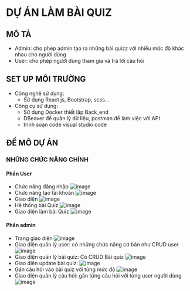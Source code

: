 # DỰ ÁN LÀM BÀI QUIZ
## MÔ TẢ
- Admin: cho phép admin tạo ra những bài quizz với nhiều mức độ khác nhau cho người dùng
- User: cho phép người dùng tham gia và trả lời câu hỏi
## SET UP MÔI TRƯỜNG
- Công nghệ sử dụng:
  - Sử dụng React js, Bootstrap, scss...
- Công cụ sử dụng:
  - Sử dụng Docker thiết lập Back_end
  - DBeaver để quản lý dữ liệu, postman để làm việc với API
  - trình soạn code visual studio code
## ĐỀ MÔ DỰ ÁN
### NHỮNG CHỨC NĂNG CHÍNH
#### Phần User
- Chức năng đăng nhập
  ![image](https://github.com/duyctk42/Du_An_Ca_Nhan/assets/62608235/9c6f868d-6632-479c-bc69-8d4461dcb391)
- Chức năng tạo tài khoản
  ![image](https://github.com/duyctk42/Du_An_Ca_Nhan/assets/62608235/44c52d7c-e2d1-46c1-88ea-cf92bc24e2b4)
- Giao diện
  ![image](https://github.com/duyctk42/Du_An_Ca_Nhan/assets/62608235/09a7266b-5f64-43e5-87ad-0f3853179576)
- Hệ thống bài Quiz
  ![image](https://github.com/duyctk42/Du_An_Ca_Nhan/assets/62608235/db4846a2-2c5d-476d-88c3-44cf960f9cd9)
- Giao diện làm bài Quiz
  ![image](https://github.com/duyctk42/Du_An_Ca_Nhan/assets/62608235/6dc48630-74a2-4307-9855-aac54ddf5eed)
#### Phần admin
- Trang giao diện
  ![image](https://github.com/duyctk42/Du_An_Ca_Nhan/assets/62608235/7991eedb-f6f8-490d-8304-44b4b045e397)
- Giao diện quản lý user: có những chức năng cơ bản như CRUD user
  ![image](https://github.com/duyctk42/Du_An_Ca_Nhan/assets/62608235/6f0f19bf-7780-43c8-ba6a-2c10ab425c07)
- Giao diện quản lý bài quiz: Có CRUD Bài quiz
  ![image](https://github.com/duyctk42/Du_An_Ca_Nhan/assets/62608235/23319c98-a7c6-47d4-b8a1-66dcf9b7ef18)
- Giao diện update bài quiz:
  ![image](https://github.com/duyctk42/Du_An_Ca_Nhan/assets/62608235/3d1d2f2c-98a3-4d0f-bfee-b9993c935d5f)
- Gán câu hỏi vào bài quiz với từng mức độ
  ![image](https://github.com/duyctk42/Du_An_Ca_Nhan/assets/62608235/8545933d-0683-4e6a-bb79-eddb915bdeb8)
- Giao diện quản lý câu hỏi: gán từng câu hỏi với từng user người dùng
  ![image](https://github.com/duyctk42/Du_An_Ca_Nhan/assets/62608235/54442806-3e39-4cfb-95e2-521d0a7cb126)








